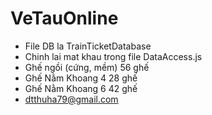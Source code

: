 # VeTauOnline
- File DB la TrainTicketDatabase
- Chinh lai mat khau trong file DataAccess.js
- Ghế ngồi (cứng, mềm) 56 ghế
- Ghế Nằm Khoang 4 28 ghế
- Ghế Nằm Khoang 6 42 ghế
- dtthuha79@gmail.com

